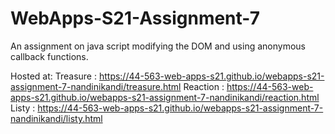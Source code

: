 # WebApps-S21-Assignment-7
An assignment on java script modifying the DOM and using anonymous callback functions.


Hosted at: 
Treasure : https://44-563-web-apps-s21.github.io/webapps-s21-assignment-7-nandinikandi/treasure.html
Reaction : https://44-563-web-apps-s21.github.io/webapps-s21-assignment-7-nandinikandi/reaction.html
Listy : https://44-563-web-apps-s21.github.io/webapps-s21-assignment-7-nandinikandi/listy.html
